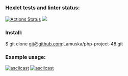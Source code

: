 ### Hexlet tests and linter status:
[![Actions Status](https://github.com/Lamuska/php-project-48/actions/workflows/hexlet-check.yml/badge.svg)](https://github.com/Lamuska/php-project-48/actions)
<a href="https://codeclimate.com/github/Lamuska/php-project-48/maintainability"><img src="https://api.codeclimate.com/v1/badges/88be82c4ae7b1dc103db/maintainability" /></a>

### Install:
$ git clone git@github.com:Lamuska/php-project-48.git

### Example usage:
[![asciicast](https://asciinema.org/a/2MXQAfWsikYJ8pbEsnVGgRNR1.svg)](https://asciinema.org/a/2MXQAfWsikYJ8pbEsnVGgRNR1)
[![asciicast](https://asciinema.org/a/db2Sjzjh514dNLrzq6hIaAYXw.svg)](https://asciinema.org/a/db2Sjzjh514dNLrzq6hIaAYXw)

